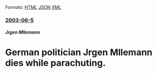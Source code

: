 
Formats: [HTML](/news/2003/06/5/german-politician-jurgen-mollemann-dies-while-parachuting.html)  [JSON](/news/2003/06/5/german-politician-jurgen-mollemann-dies-while-parachuting.json)  [XML](/news/2003/06/5/german-politician-jurgen-mollemann-dies-while-parachuting.xml)  

### [2003-06-5](/news/2003/06/5/index.md)

##### Jrgen Mllemann
#  German politician Jrgen Mllemann dies while parachuting.



